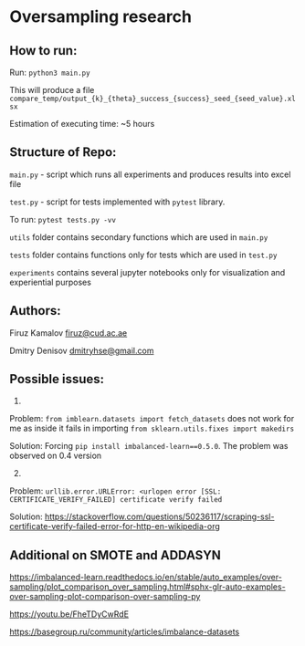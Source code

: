 # Oversampling research

## How to run:

Run:
`python3 main.py`

This will produce a file `compare_temp/output_{k}_{theta}_success_{success}_seed_{seed_value}.xlsx`

Estimation of executing time: ~5 hours

## Structure of Repo:

`main.py` - script which runs all experiments and produces results into excel file
 
`test.py` - script for tests implemented with `pytest` library.
 
 To run: `pytest tests.py -vv` 
 
 `utils` folder contains secondary functions which are used in `main.py`
 
 `tests` folder contains functions only for tests which are used in `test.py`
 
 `experiments` contains several jupyter notebooks only for visualization and experiential purposes

## Authors:

Firuz Kamalov firuz@cud.ac.ae

Dmitry Denisov dmitryhse@gmail.com

## Possible issues:

1. 

Problem:
`from imblearn.datasets import fetch_datasets` does not work for me as inside it fails in importing `from sklearn.utils.fixes import makedirs`

Solution:
Forcing `pip install imbalanced-learn==0.5.0`. The problem was observed on 0.4 version

2. 

Problem:
`urllib.error.URLError: <urlopen error [SSL: CERTIFICATE_VERIFY_FAILED] certificate verify failed`

Solution:
https://stackoverflow.com/questions/50236117/scraping-ssl-certificate-verify-failed-error-for-http-en-wikipedia-org

## Additional on SMOTE and ADDASYN

https://imbalanced-learn.readthedocs.io/en/stable/auto_examples/over-sampling/plot_comparison_over_sampling.html#sphx-glr-auto-examples-over-sampling-plot-comparison-over-sampling-py

https://youtu.be/FheTDyCwRdE

https://basegroup.ru/community/articles/imbalance-datasets

